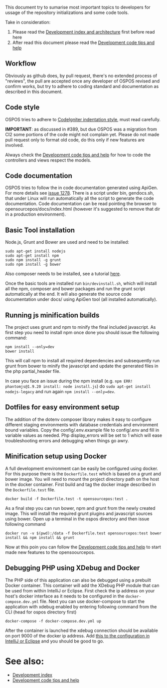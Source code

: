 This document try to sumarise most important topics to developers for ussage of the repository initializations and some code tools.

Take in consideration:

1. Please read the [Development index and architecture](OSPOS-development-index#tech-architecture) first before read here
2. After read this document please read the [Development code tips and help](OSPOS-development-index#development-code-tips-and-help)

## Workflow

Obviously as github does, by pull request, there's no extended process of "reviews", the pull are accepted once any developer of OSPOS revised and confirm works, but try to adhere to coding standard and documentation as described in this document.

## Code style

OSPOS tries to adhere to [CodeIgniter indentation style](https://www.codeigniter.com/user_guide/general/styleguide.html), must read carefully.

**IMPORTANT**: as discussed in #389, but due OSPOS was a migration from CI2 some portions of the code might not complain yet. Please do not made pull request only to format old code, do this only if new features are involved.

Always check the [Development code tips and help](OSPOS-development-index#development-code-tips-and-help) for how to code the controllers and views respect the models.

## Code documentation

OSPOS tries to follow the in code documentation generated using ApiGen. For more details see [issue 1278](https://github.com/jekkos/opensourcepos/issues/1278).
There is a script under bin, gendocs.sh, that under Linux will run automatically all the script to generate the code documentation.
Code documentation can be read pointing the browser to opensourcepos/docs/index.html (however it's suggested to remove that dir in a production environment).

## Basic Tool installation

Node.js, Grunt and Bower are used and need to be installed:

    sudo apt-get install nodejs
    sudo apt-get install npm
    sudo npm install -g grunt
    sudo npm install -g bower

Also composer needs to be installed, see a tutorial [here](https://www.digitalocean.com/community/tutorials/how-to-install-and-use-composer-on-ubuntu-16-04).

Once the basic tools are installed run `bin/devinstall.sh`, which will install all the npm, composer and bower packages and run the grunt script automatically at the end. It will also generate the source code documentation under docs/ using ApiGen tool (all installed automatically).

## Running js minification builds

The project uses grunt and npm to minify the final included javascript.
As first step you need to install npm once done you should issue the following command:

    npm install --only=dev
    bower install

This will call npm to install all required dependencies and subsequently run grunt from bower to minify the javascript and update the generated files in the php partial_header file.

In case you face an issue during the npm install (e.g. `npm ERR! phantomjs@1.9.20 install: node install.js`) do `sudo apt-get install nodejs-legacy` and run again `npm install --only=dev`.

## Dotfiles for easy environment setup
The addition of the dotenv composer library makes it easy to configure different staging environments with database credentials and environment bound variables. Copy the config/.env.example file to config/.env and fill in variable values as needed. Php display_errors will be set to 1 which will ease troubleshooting errors and debugging when things go awry.

## Minification setup using Docker

A full development environment can be easily be configured using docker. For this purpose there is the `Dockerfile.test` which is based on a grunt and bower image. You will need to mount the project directory path on the host in the docker container. First build and tag the docker image described in the `Dockerfile.test` file.

`docker build -f Dockerfile.test -t opensourcepos:test .`

As a final step you can run bower, npm and grunt from the newly created image. This will install the required grunt plugins and javascript sources using bower. Open up a terminal in the ospos directory and then issue following command

`docker run -v $(pwd):/data -f Dockerfile.test opensourcepos:test bower install && npm install && grunt`

Now at this poin you can follow the [Development code tips and help](OSPOS-development-index#development-code-tips-and-help) to start made new features to the opensoourcepos.

## Debugging PHP using XDebug and Docker

The PHP side of this application can also be debugged using a prebuilt Docker container. This container will add the XDebug PHP module that can be used from within IntelliJ or Eclipse. First check the ip address on your host's docker interface as it needs to be configured in the `docker-compose.dev.yml` file. Next you can use docker-compose to start the application with xdebug enabled by entering following command from the CLI (head for ospos directory first)

`docker-compose -f docker-compose.dev.yml up`

After the container is launched the xdebug connection should be available on port 9000 of the docker ip address. Add [this to the configuration in IntelliJ or Eclipse](https://gist.github.com/chadrien/c90927ec2d160ffea9c4) and you should be good to go.

# See also: 

* [Development index](OSPOS-development-index#tech-architecture)
* [Development code tips and help](OSPOS-development-index#development-code-tips-and-help)